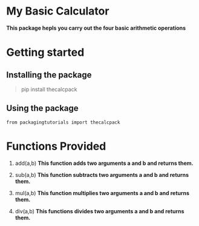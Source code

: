# My Basic Calculator
**This package hepls you carry out the four basic arithmetic operations**

# Getting started
## Installing the package
> pip install thecalcpack

## Using the package
`from packagingtutorials import thecalcpack`


# Functions Provided
1. add(a,b)
**This function adds two arguments a and b and returns them.**

2. sub(a,b)
**This function subtracts two arguments a and b and returns them.**

3. mul(a,b)
**This function multiplies two arguments a and b and returns them.**

4. div(a,b)
**This functions divides two arguments a and b and returns them.**

